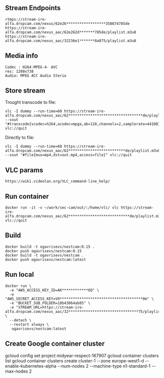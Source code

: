 
Stream Endpoints
-----------------

    rtmps://stream-ire-alfa.dropcam.com/nexus/62e26******************350874785de
    https://stream-ire-alfa.dropcam.com/nexus_aac/62e262d*******785de/playlist.m3u8
    https://stream-ire-alfa.dropcam.com/nexus_aac/32236e1*******8a875/playlist.m3u8

Media info
-----------

    Codec : H264-MPEG-4- AVC
    res: 1280x738
    Audio: MPEG ACC Audio Sterio

Store stream
------------

Trought transcode to file:

    vlc -I dummy --run-time=60 https://stream-ire-alfa.dropcam.com/nexus_aac/62**********************************de/playlist.m3u8 --sout "#transcode{vcodec=h264,acodec=mpga,ab=128,channels=2,samplerate=44100}:file{mux=mp4,dst=out.mp4,access=file}" vlc://quit

Directly to file:

    vlc -I dummy --run-time=60 https://stream-ire-alfa.dropcam.com/nexus_aac/62**************************de/playlist.m3u8 --sout "#file{mux=mp4,dst=out.mp4,access=file}" vlc://quit

VLC params
------------

    https://wiki.videolan.org/VLC_command-line_help/

Run container
-------------

    docker run -it -v ~/work/sec-cam/out/:/home/vlc/ vlc https://stream-ire-alfa.dropcam.com/nexus_aac/62****************************de/playlist.m3u8 vlc://quit

Build
-------

    docker build -t ogavrisevs/nestcam:0.15 .
    docker push ogavrisevs/nestcam:0.15
    docker build -t ogavrisevs/nestcam .
    docker push ogavrisevs/nestcam:latest

Run local
----------

    docker run \
      -e "AWS_ACCESS_KEY_ID=AK************OQ" \
      -e "AWS_SECRET_ACCESS_KEY=V9**************************************0m" \
      -e "BUCKET_SUB_FOLDER=18b43064ab85" \
      -e "STREAM_URL=https://stream-ire-alfa.dropcam.com/nexus_aac/32********************************75/playlist.m3u8" \
      --detach \
      --restart always \
       ogavrisevs/nestcam:latest


Create Google container cluster
---------------------------------

  gcloud config set project midyear-respect-167907
  gcloud container clusters list
  gcloud container clusters create cluster-1 --zone europe-west1-d --enable-kubernetes-alpha --num-nodes 2 --machine-type n1-standard-1 --max-nodes 2
